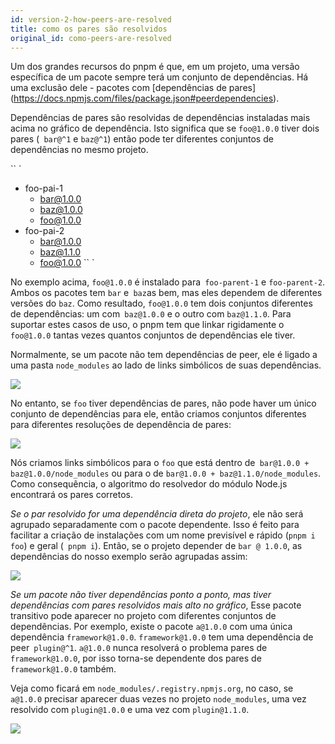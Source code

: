 ```yaml
---
id: version-2-how-peers-are-resolved
title: como os pares são resolvidos
original_id: como-peers-are-resolved
---
```


Um dos grandes recursos do pnpm é que, em um projeto, uma versão específica de um pacote sempre terá
um conjunto de dependências. Há uma exclusão dele - pacotes com [dependências de pares] (https://docs.npmjs.com/files/package.json#peerdependencies).

Dependências de pares são resolvidas de dependências instaladas mais acima no gráfico de dependência.
Isto significa que se `foo@1.0.0` tiver dois pares (` bar@^1` e `baz@^1`) então pode ter diferentes conjuntos de dependências
no mesmo projeto.

`` `
- foo-pai-1
  - bar@1.0.0
  - baz@1.0.0
  - foo@1.0.0
- foo-pai-2
  - bar@1.0.0
  - baz@1.1.0
  - foo@1.0.0
`` `

No exemplo acima, `foo@1.0.0` é instalado para` foo-parent-1` e `foo-parent-2`. Ambos os pacotes tem `bar` e` baz`as bem, mas
eles dependem de diferentes versões do `baz`. Como resultado, `foo@1.0.0` tem dois conjuntos diferentes de dependências: um com` baz@1.0.0`
e o outro com `baz@1.1.0`. Para suportar estes casos de uso, o pnpm tem que linkar rigidamente o `foo@1.0.0` tantas vezes quantos conjuntos de dependências ele tiver.

Normalmente, se um pacote não tem dependências de peer, ele é ligado a uma pasta `node_modules` ao lado de links simbólicos de suas dependências.

![](/img/how-peers-are-resolved/1.png)

No entanto, se `foo` tiver dependências de pares, não pode haver um único conjunto de dependências para ele, então
criamos conjuntos diferentes para diferentes resoluções de dependência de pares:

![](/img/how-peers-are-resolved/2.png)

Nós criamos links simbólicos para o `foo` que está dentro de` bar@1.0.0 + baz@1.0.0/node_modules` ou para o de `bar@1.0.0 + baz@1.1.0/node_modules`.
Como consequência, o algoritmo do resolvedor do módulo Node.js encontrará os pares corretos.

*Se o par resolvido for uma dependência direta do projeto*, ele não será agrupado separadamente com o pacote dependente.
Isso é feito para facilitar a criação de instalações com um nome previsível e rápido (`pnpm i foo`) e geral (` pnpm i`).
Então, se o projeto depender de `bar @ 1.0.0`, as dependências do nosso exemplo serão agrupadas assim:

![](/img/how-peers-are-resolved/3.png)

*Se um pacote não tiver dependências ponto a ponto, mas tiver dependências com pares resolvidos mais alto no gráfico*,
Esse pacote transitivo pode aparecer no projeto com diferentes conjuntos de dependências. Por exemplo, existe o pacote `a@1.0.0`
com uma única dependência `framework@1.0.0`. `framework@1.0.0` tem uma dependência de peer` plugin@^1`. `a@1.0.0` nunca resolverá o problema
pares de `framework@1.0.0`, por isso torna-se dependente dos pares de` framework@1.0.0` também.

Veja como ficará em `node_modules/.registry.npmjs.org`, no caso, se `a@1.0.0` precisar aparecer duas vezes no projeto
`node_modules`, uma vez resolvido com `plugin@1.0.0` e uma vez com `plugin@1.1.0`.

![](/img/how-peers-are-resolved/4.png)
